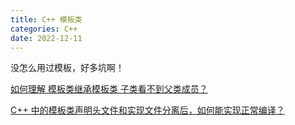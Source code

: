 ```yaml
---
title: C++ 模板类
categories: C++
date: 2022-12-11
---
```

没怎么用过模板，好多坑啊！
<!--more-->

[如何理解 模板类继承模板类 子类看不到父类成员？](https://www.zhihu.com/question/28139230)

[C++ 中的模板类声明头文件和实现文件分离后，如何能实现正常编译？](https://www.zhihu.com/question/20630104)